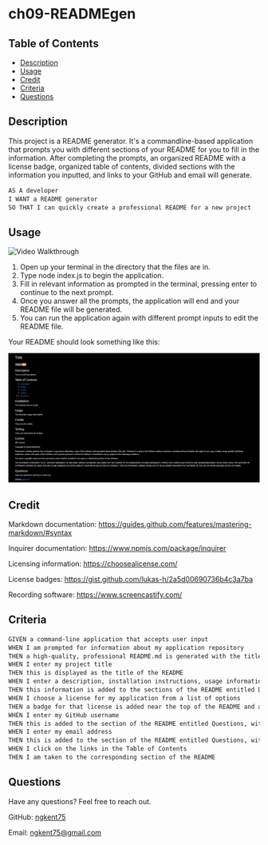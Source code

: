# ch09-READMEgen

## Table of Contents

* [Description](#description)
* [Usage](#usage)
* [Credit](#credit)
* [Criteria](#criteria)
* [Questions](#questions)

## Description
This project is a README generator. It's a commandline-based application that prompts you with different sections of your README for you to fill in the information. After completing the prompts, an organized README with a license badge, organized table of contents, divided sections with the information you inputted, and links to your GitHub and email will generate.

```md
AS A developer
I WANT a README generator
SO THAT I can quickly create a professional README for a new project
```

## Usage

![Video Walkthrough](./assets/media/video.gif)

1. Open up your terminal in the directory that the files are in.
2. Type node index.js to begin the application.
3. Fill in relevant information as prompted in the terminal, pressing enter to continue to the next prompt.
4. Once you answer all the prompts, the application will end and your README file will be generated.
5. You can run the application again with different prompt inputs to edit the README file.

Your README should look something like this:

![Snip of README](./assets/media/demo.PNG)

## Credit

Markdown documentation: https://guides.github.com/features/mastering-markdown/#syntax

Inquirer documentation: https://www.npmjs.com/package/inquirer

Licensing information: https://choosealicense.com/

License badges: https://gist.github.com/lukas-h/2a5d00690736b4c3a7ba

Recording software: https://www.screencastify.com/

## Criteria

```md
GIVEN a command-line application that accepts user input
WHEN I am prompted for information about my application repository
THEN a high-quality, professional README.md is generated with the title of my project and sections entitled Description, Table of Contents, Installation, Usage, License, Contributing, Tests, and Questions
WHEN I enter my project title
THEN this is displayed as the title of the README
WHEN I enter a description, installation instructions, usage information, contribution guidelines, and test instructions
THEN this information is added to the sections of the README entitled Description, Installation, Usage, Contributing, and Tests
WHEN I choose a license for my application from a list of options
THEN a badge for that license is added near the top of the README and a notice is added to the section of the README entitled License that explains which license the application is covered under
WHEN I enter my GitHub username
THEN this is added to the section of the README entitled Questions, with a link to my GitHub profile
WHEN I enter my email address
THEN this is added to the section of the README entitled Questions, with instructions on how to reach me with additional questions
WHEN I click on the links in the Table of Contents
THEN I am taken to the corresponding section of the README
```


## Questions
Have any questions? Feel free to reach out.

GitHub: [ngkent75](https://github.com/ngkent75)

Email: [ngkent75@gmail.com](mailto:ngkent75@gmail.com)